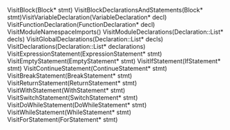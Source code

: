 VisitBlock(Block* stmt)
VisitBlockDeclarationsAndStatements(Block* stmt)VisitVariableDeclaration(VariableDeclaration* decl) 
VisitFunctionDeclaration(FunctionDeclaration* decl)
VisitModuleNamespaceImports() 
VisitModuleDeclarations(Declaration::List* decls) 
VisitGlobalDeclarations(Declaration::List* decls)
VisitDeclarations(Declaration::List* declarations)
VisitExpressionStatement(ExpressionStatement* stmt)
VisitEmptyStatement(EmptyStatement* stmt) 
VisitIfStatement(IfStatement* stmt) 
VisitContinueStatement(ContinueStatement* stmt)
VisitBreakStatement(BreakStatement* stmt) 
VisitReturnStatement(ReturnStatement* stmt) 
VisitWithStatement(WithStatement* stmt)
VisitSwitchStatement(SwitchStatement* stmt)
VisitDoWhileStatement(DoWhileStatement* stmt)
VisitWhileStatement(WhileStatement* stmt) 
VisitForStatement(ForStatement* stmt) 